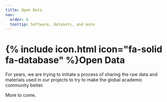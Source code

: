 ```yaml
---
title: Open Data
nav:
  order: 6
  tooltip: Software, datasets, and more
---
```


# {% include icon.html icon="fa-solid fa-database" %}Open Data

For years, we are trying to initiate a process of sharing the raw data and materials used in our projects to try to make the global academic community better. 

More to come. 